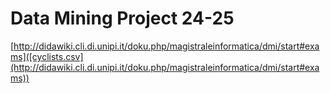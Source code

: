 # Data Mining Project 24-25

[http://didawiki.cli.di.unipi.it/doku.php/magistraleinformatica/dmi/start#exams]([cyclists.csv](http://didawiki.cli.di.unipi.it/doku.php/magistraleinformatica/dmi/start#exams))
